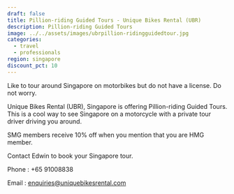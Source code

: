 ```yaml
---
draft: false
title: Pillion-riding Guided Tours - Unique Bikes Rental (UBR)
description: Pillion-riding Guided Tours
image: ../../assets/images/ubrpillion-ridingguidedtour.jpg
categories:
  - travel
  - professionals
region: singapore
discount_pct: 10
---
```


Like to tour around Singapore on motorbikes but do not have a license. Do not worry.

Unique Bikes Rental (UBR), Singapore is offering Pillion-riding Guided Tours. This is a cool way to see Singapore on a motorcycle with a private tour driver driving you around.

SMG members receive 10% off when you mention that you are HMG member.

Contact Edwin to book your Singapore tour.

Phone : +65 91008838

Email : enquiries@uniquebikesrental.com
